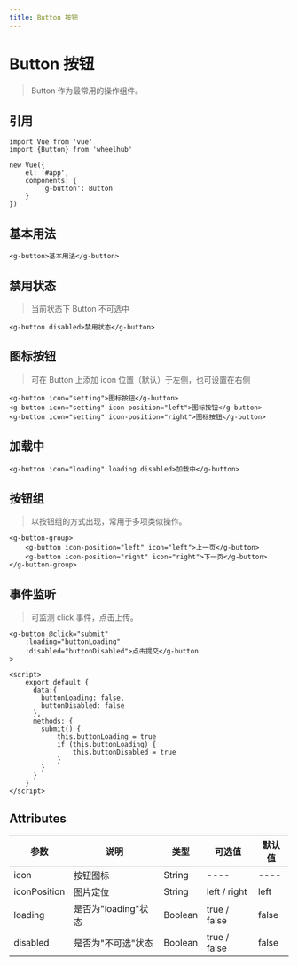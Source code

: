 ```yaml
---
title: Button 按钮
---
```


# Button 按钮
> Button 作为最常用的操作组件。

## 引用
```
import Vue from 'vue'
import {Button} from 'wheelhub'

new Vue({
    el: '#app',
    components: {
        'g-button': Button
    }
})
```

## 基本用法
<p></p>
<g-button-normal></g-button-normal>
<p></p>

```
<g-button>基本用法</g-button>
```

## 禁用状态
> 当前状态下 Button 不可选中

<p></p>
<g-button-disabled disabled></g-button-disabled>
<p></p>

```
<g-button disabled>禁用状态</g-button>
```

## 图标按钮
> 可在 Button 上添加 icon 位置（默认）于左侧，也可设置在右侧

<p></p>
<g-button-icon icon="setting" iconPosition="left"></g-button-icon>
<p></p>
<p></p>
<g-button-icon icon="setting" iconPosition="right"></g-button-icon>
<p></p>

```
<g-button icon="setting">图标按钮</g-button>
<g-button icon="setting" icon-position="left">图标按钮</g-button>
<g-button icon="setting" icon-position="right">图标按钮</g-button>
```

## 加载中
<p></p>
<g-button-loading loading disabled></g-button-loading>
<p></p>

```
<g-button icon="loading" loading disabled>加载中</g-button>
```

## 按钮组
> 以按钮组的方式出现，常用于多项类似操作。

<g-button-group></g-button-group>

```
<g-button-group>
    <g-button icon-position="left" icon="left">上一页</g-button>
    <g-button icon-position="right" icon="right">下一页</g-button>
</g-button-group>
```

## 事件监听
> 可监测 click 事件，点击上传。

<g-button-click></g-button-click>

```
<g-button @click="submit" 
    :loading="buttonLoading" 
    :disabled="buttonDisabled">点击提交</g-button
>

<script>
    export default {
      data:{
        buttonLoading: false,
        buttonDisabled: false
      },
      methods: {
        submit() {
            this.buttonLoading = true
            if (this.buttonLoading) {
                this.buttonDisabled = true
            }
        }
      }
    }
</script>
```

## Attributes

| 参数 | 说明 | 类型 | 可选值 | 默认值 |
| ---- | ---- | ---- | ---- | ---- | 
| icon | 按钮图标 | String | ---- | ---- | 
| iconPosition | 图片定位 | String | left / right | left | 
| loading | 是否为"loading"状态 | Boolean | true / false | false | 
| disabled | 是否为"不可选"状态 | Boolean | true / false | false |